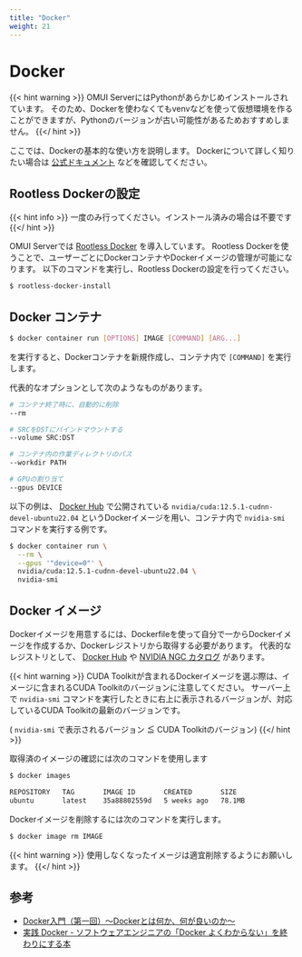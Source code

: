 ```yaml
---
title: "Docker"
weight: 21
---
```


# Docker

{{< hint warning >}}
OMUI ServerにはPythonがあらかじめインストールされています。
そのため、Dockerを使わなくてもvenvなどを使って仮想環境を作ることができますが、Pythonのバージョンが古い可能性があるためおすすめしません。
{{</ hint >}}

ここでは、Dockerの基本的な使い方を説明します。
Dockerについて詳しく知りたい場合は [公式ドキュメント](https://docs.docker.com/) などを確認してください。

## Rootless Dockerの設定

{{< hint info >}}
一度のみ行ってください。インストール済みの場合は不要です
{{</ hint >}}

OMUI Serverでは [Rootless Docker](https://docs.docker.com/engine/security/rootless/) を導入しています。
Rootless Dockerを使うことで、ユーザーごとにDockerコンテナやDockerイメージの管理が可能になります。
以下のコマンドを実行し、Rootless Dockerの設定を行ってください。

```bash
$ rootless-docker-install
```

## Docker コンテナ

```bash
$ docker container run [OPTIONS] IMAGE [COMMAND] [ARG...]
```
を実行すると、Dockerコンテナを新規作成し、コンテナ内で `[COMMAND]` を実行します。

代表的なオプションとして次のようなものがあります。
```bash
# コンテナ終了時に、自動的に削除
--rm

# SRCをDSTにバインドマウントする
--volume SRC:DST

# コンテナ内の作業ディレクトリのパス
--workdir PATH

# GPUの割り当て
--gpus DEVICE
```

以下の例は、 [Docker Hub](https://hub.docker.com/) で公開されている `nvidia/cuda:12.5.1-cudnn-devel-ubuntu22.04` というDockerイメージを用い、コンテナ内で `nvidia-smi` コマンドを実行する例です。

```bash
$ docker container run \
  --rm \
  --gpus '"device=0"' \
  nvidia/cuda:12.5.1-cudnn-devel-ubuntu22.04 \
  nvidia-smi
```

## Docker イメージ

Dockerイメージを用意するには、Dockerfileを使って自分で一からDockerイメージを作成するか、Dockerレジストリから取得する必要があります。
代表的なレジストリとして、 [Docker Hub](https://hub.docker.com/) や [NVIDIA NGC カタログ](https://catalog.ngc.nvidia.com/containers) があります。

{{< hint warning >}}
CUDA Toolkitが含まれるDockerイメージを選ぶ際は、イメージに含まれるCUDA Toolkitのバージョンに注意してください。
サーバー上で `nvidia-smi` コマンドを実行したときに右上に表示されるバージョンが、対応しているCUDA Toolkitの最新のバージョンです。

( `nvidia-smi` で表示されるバージョン ≦ CUDA Toolkitのバージョン)
{{</ hint >}}

取得済のイメージの確認には次のコマンドを使用します

```bash
$ docker images

REPOSITORY   TAG       IMAGE ID       CREATED       SIZE
ubuntu       latest    35a88802559d   5 weeks ago   78.1MB
```

Dockerイメージを削除するには次のコマンドを実行します。

```bash
$ docker image rm IMAGE
```

{{< hint warning >}}
使用しなくなったイメージは適宜削除するようにお願いします。
{{</ hint >}}

## 参考

- [Docker入門（第一回）～Dockerとは何か、何が良いのか～](https://knowledge.sakura.ad.jp/13265/)
- [実践 Docker - ソフトウェアエンジニアの「Docker よくわからない」を終わりにする本](https://zenn.dev/suzuki_hoge/books/2022-03-docker-practice-8ae36c33424b59)
